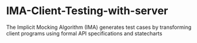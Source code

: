 # IMA-Client-Testing-with-server
The Implicit Mocking Algorithm (IMA) generates test cases by transforming client programs using formal API specifications and statecharts
